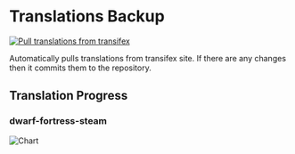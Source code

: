 # Translations Backup

[![Pull translations from transifex](https://github.com/dfint/translations-backup/actions/workflows/pull-translations.yml/badge.svg)](https://github.com/dfint/translations-backup/actions/workflows/pull-translations.yml)

Automatically pulls translations from transifex site. If there are any changes then it commits them to the repository.

## Translation Progress

### dwarf-fortress-steam

![Chart](https://quickchart.io/chart/render/sf-cc73696a-e7ec-4ad7-aef4-5c9830182dbb)
<!--
### dwarf-fortress

![Chart](https://quickchart.io/chart/render/sf-0c514621-e926-44d2-9a84-7a64bd29411a)
-->